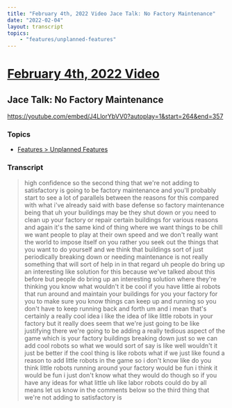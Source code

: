 ```yaml
---
title: "February 4th, 2022 Video Jace Talk: No Factory Maintenance"
date: "2022-02-04"
layout: transcript
topics:
    - "features/unplanned-features"
---
```

# [February 4th, 2022 Video](../2022-02-04.md)
## Jace Talk: No Factory Maintenance
https://youtube.com/embed/J4LlorYbVV0?autoplay=1&start=264&end=357

### Topics
* [Features > Unplanned Features](../topics/features/unplanned-features.md)

### Transcript

> high confidence so the second thing that we're not adding to satisfactory is going to be factory maintenance and you'll probably start to see a lot of parallels between the reasons for this compared with what i've already said with base defense so factory maintenance being that uh your buildings may be they shut down or you need to clean up your factory or repair certain buildings for various reasons and again it's the same kind of thing where we want things to be chill we want people to play at their own speed and we don't really want the world to impose itself on you rather you seek out the things that you want to do yourself and we think that buildings sort of just periodically breaking down or needing maintenance is not really something that will sort of help in in that regard uh people do bring up an interesting like solution for this because we've talked about this before but people do bring up an interesting solution where they're thinking you know what wouldn't it be cool if you have little ai robots that run around and maintain your buildings for you your factory for you to make sure you know things can keep up and running so you don't have to keep running back and forth um and i mean that's certainly a really cool idea i like the idea of like little robots in your factory but it really does seem that we're just going to be like justifying there we're going to be adding a really tedious aspect of the game which is your factory buildings breaking down just so we can add cool robots so what we would sort of say is like well wouldn't it just be better if the cool thing is like robots what if we just like found a reason to add little robots in the game so i don't know like do you think little robots running around your factory would be fun i think it would be fun i just don't know what they would do though so if you have any ideas for what little uh like labor robots could do by all means let us know in the comments below so the third thing that we're not adding to satisfactory is

